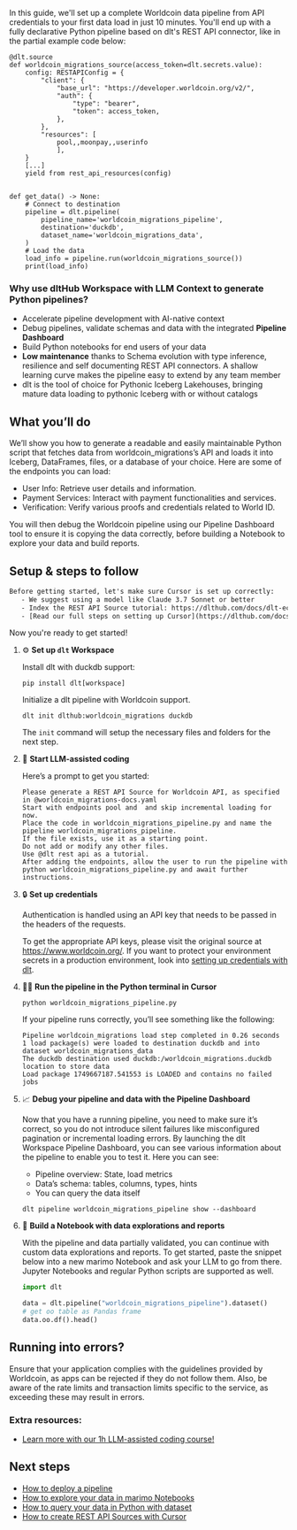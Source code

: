 In this guide, we'll set up a complete Worldcoin data pipeline from API credentials to your first data load in just 10 minutes. You'll end up with a fully declarative Python pipeline based on dlt's REST API connector, like in the partial example code below:

```python-outcome
@dlt.source
def worldcoin_migrations_source(access_token=dlt.secrets.value):
    config: RESTAPIConfig = {
        "client": {
            "base_url": "https://developer.worldcoin.org/v2/",
            "auth": {
                "type": "bearer",
                "token": access_token,
            },
        },
        "resources": [
            pool,,moonpay,,userinfo
            ],
    }
    [...]
    yield from rest_api_resources(config)


def get_data() -> None:
    # Connect to destination
    pipeline = dlt.pipeline(
        pipeline_name='worldcoin_migrations_pipeline',
        destination='duckdb',
        dataset_name='worldcoin_migrations_data', 
    )
    # Load the data
    load_info = pipeline.run(worldcoin_migrations_source())
    print(load_info) 
```

### Why use dltHub Workspace with LLM Context to generate Python pipelines?

- Accelerate pipeline development with AI-native context
- Debug pipelines, validate schemas and data with the integrated **Pipeline Dashboard**
- Build Python notebooks for end users of your data
- **Low maintenance** thanks to Schema evolution with type inference, resilience and self documenting REST API connectors. A shallow learning curve makes the pipeline easy to extend by any team member
- dlt is the tool of choice for Pythonic Iceberg Lakehouses, bringing mature data loading to pythonic Iceberg with or without catalogs

## What you’ll do

We’ll show you how to generate a readable and easily maintainable Python script that fetches data from worldcoin_migrations’s API and loads it into Iceberg, DataFrames, files, or a database of your choice. Here are some of the endpoints you can load:

- User Info: Retrieve user details and information.
- Payment Services: Interact with payment functionalities and services.
- Verification: Verify various proofs and credentials related to World ID.

You will then debug the Worldcoin pipeline using our Pipeline Dashboard tool to ensure it is copying the data correctly, before building a Notebook to explore your data and build reports.

## Setup & steps to follow

```default
Before getting started, let's make sure Cursor is set up correctly:
   - We suggest using a model like Claude 3.7 Sonnet or better
   - Index the REST API Source tutorial: https://dlthub.com/docs/dlt-ecosystem/verified-sources/rest_api/ and add it to context as **@dlt rest api**
   - [Read our full steps on setting up Cursor](https://dlthub.com/docs/dlt-ecosystem/llm-tooling/cursor-restapi#23-configuring-cursor-with-documentation)
```

Now you're ready to get started!

1. ⚙️ **Set up `dlt` Workspace**
    
    Install dlt with duckdb support:
    ```shell
    pip install dlt[workspace]
    ```

    Initialize a dlt pipeline with Worldcoin support.
    ```shell
    dlt init dlthub:worldcoin_migrations duckdb
    ```

    The `init` command will setup the necessary files and folders for the next step.
    
2. 🤠 **Start LLM-assisted coding**
    
    Here’s a prompt to get you started:
    
    ```prompt
    Please generate a REST API Source for Worldcoin API, as specified in @worldcoin_migrations-docs.yaml 
    Start with endpoints pool and  and skip incremental loading for now. 
    Place the code in worldcoin_migrations_pipeline.py and name the pipeline worldcoin_migrations_pipeline. 
    If the file exists, use it as a starting point. 
    Do not add or modify any other files. 
    Use @dlt rest api as a tutorial. 
    After adding the endpoints, allow the user to run the pipeline with python worldcoin_migrations_pipeline.py and await further instructions.
    ```

    
3. 🔒 **Set up credentials** 
    
    Authentication is handled using an API key that needs to be passed in the headers of the requests.
    
    To get the appropriate API keys, please visit the original source at https://www.worldcoin.org/.
    If you want to protect your environment secrets in a production environment, look into [setting up credentials with dlt](https://dlthub.com/docs/walkthroughs/add_credentials).
    
4. 🏃‍♀️ **Run the pipeline in the Python terminal in Cursor**
    
    ```shell
    python worldcoin_migrations_pipeline.py
    ```
    
    If your pipeline runs correctly, you’ll see something like the following:
    
    ```shell
    Pipeline worldcoin_migrations load step completed in 0.26 seconds
    1 load package(s) were loaded to destination duckdb and into dataset worldcoin_migrations_data
    The duckdb destination used duckdb:/worldcoin_migrations.duckdb location to store data
    Load package 1749667187.541553 is LOADED and contains no failed jobs
    ```
    
5. 📈 **Debug your pipeline and data with the Pipeline Dashboard**

    Now that you have a running pipeline, you need to make sure it’s correct, so you do not introduce silent failures like misconfigured pagination or incremental loading errors. By launching the dlt Workspace Pipeline Dashboard, you can see various information about the pipeline to enable you to test it. Here you can see:
    - Pipeline overview: State, load metrics
    - Data’s schema: tables, columns, types, hints
    - You can query the data itself
    
    ```shell
    dlt pipeline worldcoin_migrations_pipeline show --dashboard
    ```
    
6. 🐍 **Build a Notebook with data explorations and reports**

    With the pipeline and data partially validated, you can continue with custom data explorations and reports. To get started, paste the snippet below into a new marimo Notebook and ask your LLM to go from there. Jupyter Notebooks and regular Python scripts are supported as well.

    
    ```python
    import dlt

   data = dlt.pipeline("worldcoin_migrations_pipeline").dataset()
   # get oo table as Pandas frame
   data.oo.df().head()
    ```

## Running into errors?

Ensure that your application complies with the guidelines provided by Worldcoin, as apps can be rejected if they do not follow them. Also, be aware of the rate limits and transaction limits specific to the service, as exceeding these may result in errors.

### Extra resources:

- [Learn more with our 1h LLM-assisted coding course!](https://www.youtube.com/watch?v=GGid70rnJuM)

## Next steps

- [How to deploy a pipeline](https://dlthub.com/docs/walkthroughs/deploy-a-pipeline)
- [How to explore your data in marimo Notebooks](https://dlthub.com/docs/general-usage/dataset-access/marimo)
- [How to query your data in Python with dataset](https://dlthub.com/docs/general-usage/dataset-access/dataset)
- [How to create REST API Sources with Cursor](https://dlthub.com/docs/dlt-ecosystem/llm-tooling/cursor-restapi)